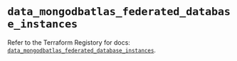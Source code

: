 # `data_mongodbatlas_federated_database_instances`

Refer to the Terraform Registory for docs: [`data_mongodbatlas_federated_database_instances`](https://registry.terraform.io/providers/mongodb/mongodbatlas/1.11.1/docs/data-sources/federated_database_instances).
